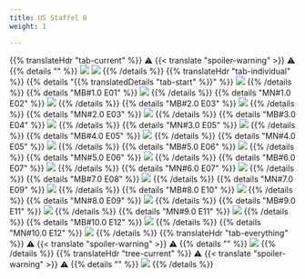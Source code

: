 ```yaml
---
title: US Staffel 6
weight: 1

---
```

{{% translateHdr "tab-current" %}}
:warning: {{< translate "spoiler-warning" >}} :warning:
{{% details "" %}}
![](/sim-ayto/us06/us06_tab.png)
![](/sim-ayto/us06/us06_sum.png)
{{% /details %}}
{{% translateHdr "tab-individual" %}}
{{% details "{{% translatedDetails "tab-start" %}}" %}}
![](/sim-ayto/us06/us06_0.png)
{{% /details %}}
{{% details "MB#1.0 E01" %}}
![](/sim-ayto/us06/us06_1.png)
{{% /details %}}
{{% details "MN#1.0 E02" %}}
![](/sim-ayto/us06/us06_2.png)
{{% /details %}}
{{% details "MB#2.0 E03" %}}
![](/sim-ayto/us06/us06_3.png)
{{% /details %}}
{{% details "MN#2.0 E03" %}}
![](/sim-ayto/us06/us06_4.png)
{{% /details %}}
{{% details "MB#3.0 E04" %}}
![](/sim-ayto/us06/us06_5.png)
{{% /details %}}
{{% details "MN#3.0 E05" %}}
![](/sim-ayto/us06/us06_6.png)
{{% /details %}}
{{% details "MB#4.0 E05" %}}
![](/sim-ayto/us06/us06_7.png)
{{% /details %}}
{{% details "MN#4.0 E05" %}}
![](/sim-ayto/us06/us06_8.png)
{{% /details %}}
{{% details "MB#5.0 E06" %}}
![](/sim-ayto/us06/us06_9.png)
{{% /details %}}
{{% details "MN#5.0 E06" %}}
![](/sim-ayto/us06/us06_10.png)
{{% /details %}}
{{% details "MB#6.0 E07" %}}
![](/sim-ayto/us06/us06_11.png)
{{% /details %}}
{{% details "MN#6.0 E07" %}}
![](/sim-ayto/us06/us06_12.png)
{{% /details %}}
{{% details "MB#7.0 E08" %}}
![](/sim-ayto/us06/us06_13.png)
{{% /details %}}
{{% details "MN#7.0 E09" %}}
![](/sim-ayto/us06/us06_14.png)
{{% /details %}}
{{% details "MB#8.0 E10" %}}
![](/sim-ayto/us06/us06_15.png)
{{% /details %}}
{{% details "MN#8.0 E09" %}}
![](/sim-ayto/us06/us06_16.png)
{{% /details %}}
{{% details "MB#9.0 E11" %}}
![](/sim-ayto/us06/us06_17.png)
{{% /details %}}
{{% details "MN#9.0 E11" %}}
![](/sim-ayto/us06/us06_18.png)
{{% /details %}}
{{% details "MB#10.0 E12" %}}
![](/sim-ayto/us06/us06_19.png)
{{% /details %}}
{{% details "MN#10.0 E12" %}}
![](/sim-ayto/us06/us06_20.png)
{{% /details %}}
{{% translateHdr "tab-everything" %}}
:warning: {{< translate "spoiler-warning" >}} :warning:
{{% details "" %}}
![](/sim-ayto/us06/us06.col.png)
{{% /details %}}
{{% translateHdr "tree-current" %}}
:warning: {{< translate "spoiler-warning" >}} :warning:
{{% details "" %}}
![](/sim-ayto/us06/us06.png)
{{% /details %}}
